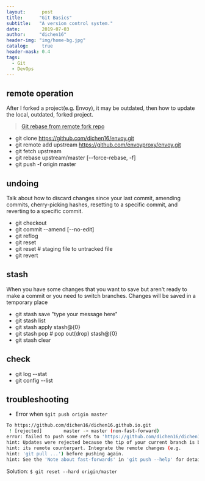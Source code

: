 ```yaml
---
layout:      post
title:      "Git Basics"
subtitle:   "A version control system."
date:        2019-07-03
author:     "dichen16"
header-img: "img/home-bg.jpg"
catalog:     true
header-mask: 0.4
tags:
  - Git
  - DevOps
---
```


## remote operation

After I forked a project(e.g. Envoy), it may be outdated, then how to update the local, outdated, forked project.

> [Git rebase from remote fork repo](https://gist.github.com/ravibhure/a7e0918ff4937c9ea1c456698dcd58aa)

- git clone https://github.com/dichen16/envoy.git
- git remote add upstream https://github.com/envoyproxy/envoy.git
- git fetch upstream
- git rebase upstream/master [--force-rebase, -f]
- git push -f origin master

## undoing 

Talk about how to discard changes since your last commit, amending commits, cherry-picking hashes, resetting to a specific commit, and reverting to a specific commit.

- git checkout <file>
- git commit --amend [--no-edit]
- git reflog
- git reset <hash>
- git reset <file> # staging file to untracked file
- git revert

## stash 

When you have some changes that you want to save but aren't ready to make a commit or you need to switch branches. Changes will be saved in a temporary place

- git stash save "type your message here"
- git stash list
- git stash apply stash@{0} 
- git stash pop # pop out(drop) stash@{0} 
-  git stash clear

## check

- git log --stat
- git config --list

## troubleshooting

- Error when `$git push origin master` 

```bash
To https://github.com/dichen16/dichen16.github.io.git
 ! [rejected]        master -> master (non-fast-forward)
error: failed to push some refs to 'https://github.com/dichen16/dichen16.github.io.git'
hint: Updates were rejected because the tip of your current branch is behind
hint: its remote counterpart. Integrate the remote changes (e.g.
hint: 'git pull ...') before pushing again.
hint: See the 'Note about fast-forwards' in 'git push --help' for details.
```

Solution: `$ git reset --hard origin/master`
